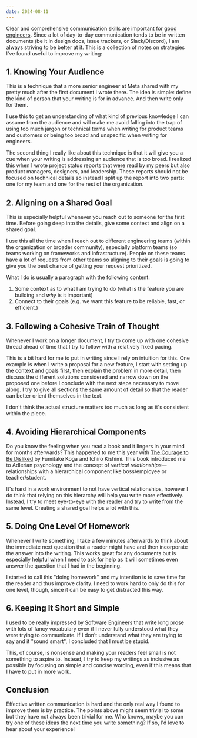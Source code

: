 ```yaml
---
date: 2024-08-11
---
```


Clear and comprehensive communication skills are important for [good engineers](https://spiess.dev/note/engineering/great-engineers). Since a lot of day-to-day communication tends to be in written documents (be it in design docs, issue trackers, or Slack/Discord), I am always striving to be better at it. This is a collection of notes on strategies I've found useful to improve my writing:

## 1. Knowing Your Audience

This is a technique that a more senior engineer at Meta shared with my pretty much after the first document I wrote there. The idea is simple: define the kind of person that your writing is for in advance. And then write only for them.

I use this to get an understanding of what kind of previous knowledge I can assume from the audience and will make me avoid falling into the trap of using too much jargon or technical terms when writing for product teams and customers or being too broad and unspecific when writing for engineers.

The second thing I really like about this technique is that it will give you a cue when your writing is addressing an audience that is too broad. I realized this when I wrote project status reports that were read by my peers but also product managers, designers, and leadership. These reports should not be focused on technical details so instead I split up the report into two parts: one for my team and one for the rest of the organization.

## 2. Aligning on a Shared Goal

This is especially helpful whenever you reach out to someone for the first time. Before going deep into the details, give some context and align on a shared goal.

I use this all the time when I reach out to different engineering teams (within the organization or broader community), especially platform teams (so teams working on frameworks and infrastructure). People on these teams have a lot of requests from other teams so aligning to their goals is going to give you the best chance of getting your request prioritized.

What I do is usually a paragraph with the following content:

1. Some context as to what I am trying to do (what is the feature you are building and _why_ is it important)
2. Connect to their goals (e.g. we want this feature to be reliable, fast, or efficient.)

## 3. Following a Cohesive Train of Thought

Whenever I work on a longer document, I try to come up with one cohesive thread ahead of time that I try to follow with a relatively fixed pacing.

This is a bit hard for me to put in writing since I rely on intuition for this. One example is when I write a proposal for a new feature, I start with setting up the context and goals first, then explain the problem in more detail, then discuss the different solutions considered and narrow down on the proposed one before I conclude with the next steps necessary to move along. I try to give all sections the same amount of detail so that the reader can better orient themselves in the text.

I don't think the actual structure matters too much as long as it's consistent within the piece.

## 4. Avoiding Hierarchical Components

Do you know the feeling when you read a book and it lingers in your mind for months afterwards? This happened to me this year with [The Courage to Be Disliked](https://spiess.dev/note/other/reading-list) by Fumitake Koga and Ichiro Kishimi. This book introduced me to Adlerian psychology and the concept of _vertical relationships_—relationships with a hierarchical component like boss/employee or teacher/student.

It's hard in a work environment to not have vertical relationships, however I do think that relying on this hierarchy will help you write more effectively. Instead, I try to meet eye-to-eye with the reader and try to write from the same level. Creating a shared goal helps a lot with this.

## 5. Doing One Level Of Homework

Whenever I write something, I take a few minutes afterwards to think about the immediate next question that a reader might have and then incorporate the answer into the writing. This works great for any documents but is especially helpful when I need to ask for help as it will sometimes even answer the question that I had in the beginning.

I started to call this "doing homework" and my intention is to save time for the reader and thus improve clarity. I need to work hard to only do this for one level, though, since it can be easy to get distracted this way.

## 6. Keeping It Short and Simple

I used to be really impressed by Software Engineers that write long prose with lots of fancy vocabulary even if I never fully understood what they were trying to communicate. If I don't understand what they are trying to say and it "sound smart", I concluded that I must be stupid.

This, of course, is nonsense and making your readers feel small is not something to aspire to. Instead, I try to keep my writings as inclusive as possible by focusing on simple and concise wording, even if this means that I have to put in more work.

## Conclusion

Effective written communication is hard and the only real way I found to improve them is by practice. The points above might seem trivial to some but they have not always been trivial for me. Who knows, maybe you can try one of these ideas the next time you write something? If so, I'd love to hear about your experience!
